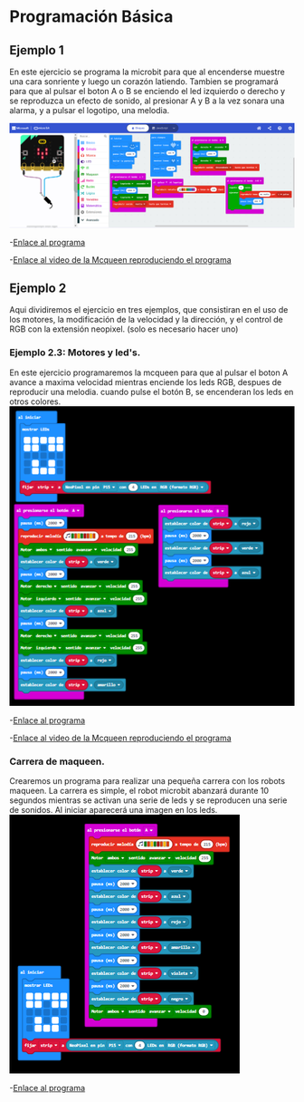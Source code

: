 # Programación Básica
## Ejemplo 1
En este ejercicio se programa la microbit para que al encenderse muestre una cara sonriente y luego un corazón latiendo. Tambien se programará para que al pulsar el boton A o B se enciendo el led izquierdo o derecho y se reproduzca un efecto de sonido, al presionar A y B a la vez sonara una alarma, y a pulsar el logotipo, una melodia.

![image](cap_ej1.png)

-[Enlace al programa](microbit-maqueen2.hex)

-[Enlace al video de la Mcqueen reproduciendo el programa](https://www.youtube.com/shorts/29INlVmVf9U)

## Ejemplo 2
Aqui dividiremos el ejercicio en tres ejemplos, que consistiran en el uso de los motores, la modificación de la velocidad y la dirección, y el control de RGB
con la extensión neopixel. (solo es necesario hacer uno)

### Ejemplo 2.3: Motores y led's.
En este ejercicio programaremos la mcqueen para que al pulsar el boton A avance a maxima velocidad mientras enciende los leds RGB, despues de reproducir una melodia.
cuando pulse el botón B, se encenderan los leds en otros colores.
![image](Ejemplo-2-3.PNG)

-[Enlace al programa](microbit-motores-y-leds.hex)

-[Enlace al video de la Mcqueen reproduciendo el programa](https://www.youtube.com/watch?v=Pjtv0cjMd7I)

### Carrera de maqueen.
Crearemos un programa para realizar una pequeña carrera con los robots maqueen. La carrera es simple, el robot microbit abanzará durante 10 segundos mientras se activan una serie de leds y se reproducen una serie de sonidos. Al iniciar aparecerá una imagen en los leds.
![image](cap_carrera.png)

-[Enlace al programa](microbit_carrera.hex)
